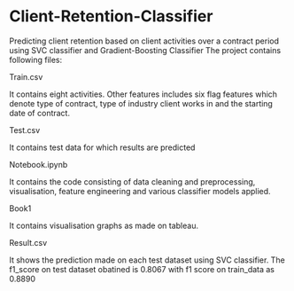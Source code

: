 # Client-Retention-Classifier
Predicting client retention based on client activities over a contract period using SVC classifier and Gradient-Boosting Classifier
The project contains following files:

Train.csv


It contains eight activities. Other features includes six flag features which denote type of contract, type of industry client works in and the starting date of contract.


Test.csv


It contains test data for which results are predicted


Notebook.ipynb


It contains the code consisting of data cleaning and preprocessing, visualisation, feature engineering and various classifier models applied.

Book1

It contains visualisation graphs as made on tableau.

Result.csv

It shows the prediction made on each test dataset using SVC classifier. The f1_score on test dataset obatined is 0.8067 with f1 score on train_data as 0.8890
